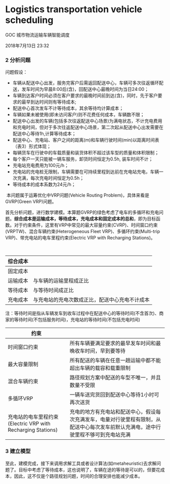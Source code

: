 # Logistics transportation vehicle scheduling

GOC 城市物流运输车辆智能调度

2018年7月13日 23:32

### 2 分析问题

问题假设：

- 车辆从配送中心出发，服务完客户后需返回配送中心，车辆可多次往返循环配送，发车时间为早晨8:00后(含)，回配送中心最晚时间为当日24:00；
- 车辆到达客户时间必须在客户要求的最晚时间前到达(含)，同时，先于客户要求的最早到达时间则有等待成本;
- 配送中心首次发车不计等待成本，其余等待均计算成本；
- 车辆如果未被使用(即未访问客户)则不花费任何成本，车辆数不限； 
- 配送中心出发的车辆(包括多次往返配送中心场景)为满电状态，不计充电费用和充电时间，但对于多次往返配送中心场景，第二次起从配送中心出发需要在配送中心等待1h,计算等待成本； 
- 配送中心、充电站、客户之间的距离(m)和车辆行驶时间(min)以距离时间表（表3）形式体现；  
- 每辆货车在行驶中的车载质量和装货体积不超过该车型的质量和体积限制； 
- 每个客户一天只能被一辆车服务，卸货时间恒定为0.5h, 装车时间不计； 
- 充电站充电费用为100元/h； 
- 充电站的充电桩无限制，车辆需要在可持续里程到达前在充电站充电，车辆一次充满，每次充电时间恒定为0.5h； 
- 等待成本的成本系数为24元/h；

​	本问题属于运筹优化中VRP问题(Vehicle Routing Problem)，具体来看是GVRP(Green VRP)问题。

​	首先分析问题，进行数学建模。本算题GVRP的绿色考虑了电车的多循环和充电问题。**综合成本是运输成本，等待成本，充电成本和固定成本的总和**，即为目标函数。对于约束条件，这里有VRP中常见的最大容量约束(CVRP)、时间窗口约束(VRPTW)、混合车辆约束(Heterogeneous Fleet VRP)、多循环约束(Multi-trip VRP)、带充电站的电车里程约束(Electric VRP with Recharging Stations)。

​	

| 综合成本 |                                                |
| -------- | ---------------------------------------------- |
| 固定成本 |                                                |
| 运输成本 | 与车辆的运输里程成正比                         |
| 等待成本 | 与等待时间成正比                               |
| 充电成本 | 与充电站的充电次数成正比，配送中心充电不计成本 |

注：等待时间是指从车辆发车到收车过程中在配送中心的等待时间(不含首次)、商家的等待时间(不包括服务时间)，充电站的等待时间(不包括充电时间)



| 约束                                                        |                                                              |
| ----------------------------------------------------------- | ------------------------------------------------------------ |
| 时间窗口约束                                                | 所有车辆要满足要求的最早发车时间和最晚收车时间，早到要等待   |
| 最大容量限制                                                | 所有配送的车辆在任意一趟运输中都不能超出车辆的载容和载重限制 |
| 混合车辆约束                                                | 路径规划方案中配送的车型不唯一，并且数量不受限               |
| 多循环VRP                                                   | 一辆车送完货回到配送中心等待1小时可再次送货                  |
| 充电站的电车里程约束(Electric VRP with Recharging Stations) | 充电的地方有充电站和配送中心，假设每次充满发车，电量对行驶里程有限制，从配送中心每次发车前默认充满电，途中行驶里程不够可到充电站充满 |



### 3 建立模型

​	至此，建模完成，接下来调用求解工具或者设计算法(如metaheuristic)去求解问题了。目标中考虑了等待成本，这也说明了，车辆在途的等待是可以的，但要花成本，因此，这不仅是个路径规划问题，时间的合理安排也能减少成本。  



